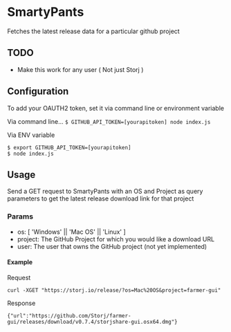 # SmartyPants
Fetches the latest release data for a particular github project

## TODO
+ Make this work for any user ( Not just Storj )

## Configuration
To add your OAUTH2 token, set it via command line or environment variable

Via command line...
`$ GITHUB_API_TOKEN=[yourapitoken] node index.js`

Via ENV variable
```
$ export GITHUB_API_TOKEN=[yourapitoken]
$ node index.js
```

## Usage

Send a GET request to SmartyPants with an OS and Project as query parameters to get the latest release download link for that project

### Params
+ os: [ 'Windows' || 'Mac OS' || 'Linux' ]
+ project: The GitHub Project for which you would like a download URL
+ user: The user that owns the GitHub project (not yet implemented)

#### Example
Request
```
curl -XGET "https://storj.io/release/?os=Mac%20OS&project=farmer-gui"
```

Response
```
{"url":"https://github.com/Storj/farmer-gui/releases/download/v0.7.4/storjshare-gui.osx64.dmg"}
```
